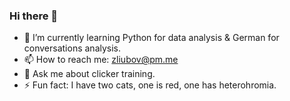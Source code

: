 ### Hi there 👋

- 🌱 I’m currently learning Python for data analysis & German for conversations analysis.
- 📫 How to reach me: zliubov@pm.me
- 💬 Ask me about clicker training. 
- ⚡ Fun fact: I have two cats, one is red, one has heterohromia.  


<!--
**Zliubov/zliubov** is a ✨ _special_ ✨ repository because its `README.md` (this file) appears on your GitHub profile.

Here are some ideas to get you started:

- 🔭 I’m currently working on ...
- 🌱 I’m currently learning ...
- 👯 I’m looking to collaborate on ...
- 🤔 I’m looking for help with ...
- 💬 Ask me about ...
- 📫 How to reach me: ...
- 😄 Pronouns: ...
- ⚡ Fun fact: ...
-->
